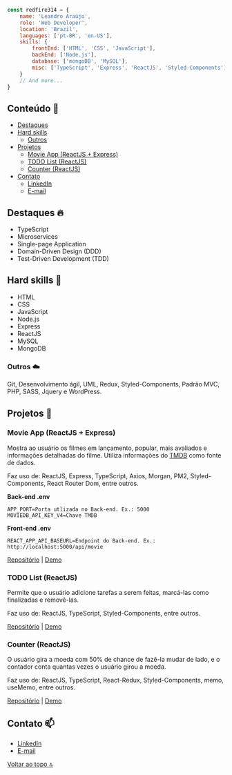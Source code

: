 ```javascript
const redfire314 = {
    name: 'Leandro Araújo',
    role: 'Web Developer',
    location: 'Brazil',
    languages: ['pt-BR', 'en-US'],
    skills: {
        frontEnd: ['HTML', 'CSS', 'JavaScript'],
        backEnd: ['Node.js'],
        database: ['mongoDB', 'MySQL'],
        misc: ['TypeScript', 'Express', 'ReactJS', 'Styled-Components']
    }
    // And more...
}
```

## Conteúdo :bookmark:
- [Destaques](https://github.com/redfire314/portfolio-dev#destaques-fire)
- [Hard skills](https://github.com/redfire314/portfolio-dev#hard-skills-star2)
     - [Outros](https://github.com/redfire314/portfolio-dev#outros-cloud)
- [Projetos](https://github.com/redfire314/portfolio-dev#projetos-telescope)
     - [Movie App (ReactJS + Express)](https://github.com/redfire314/portfolio-dev#movie-app-reactjs--express)
     - [TODO List (ReactJS)](https://github.com/redfire314/portfolio-dev#todo-list-reactjs)
     - [Counter (ReactJS)](https://github.com/redfire314/portfolio-dev#counter-reactjs)
- [Contato](https://github.com/redfire314/portfolio-dev#contato-mailbox)
     - [LinkedIn](https://www.linkedin.com/in/leandroaraujowm/)
     - [E-mail](mailto:redfire314developer@gmail.com)

## Destaques :fire:
- TypeScript
- Microservices
- Single-page Application
- Domain-Driven Design (DDD)
- Test-Driven Development (TDD)

## Hard skills :star2:
- HTML
- CSS
- JavaScript
- Node.js
- Express
- ReactJS
- MySQL
- MongoDB

### Outros :cloud:
Git, Desenvolvimento ágil, UML, Redux, Styled-Components, Padrão MVC, PHP, SASS, Jquery e WordPress.

## Projetos :telescope:
### Movie App (ReactJS + Express)
Mostra ao usuário os filmes em lançamento, popular, mais avaliados e informações detalhadas do filme.
Utiliza informações do [TMDB](https://www.themoviedb.org/) como fonte de dados.

Faz uso de: ReactJS, Express, TypeScript, Axios, Morgan, PM2, Styled-Components, React Router Dom, entre outros.

**Back-end .env**
```
APP_PORT=Porta utlizada no Back-end. Ex.: 5000
MOVIEDB_API_KEY_V4=Chave TMDB
```

**Front-end .env**
```
REACT_APP_API_BASEURL=Endpoint do Back-end. Ex.: http://localhost:5000/api/movie
```

[Repositório](https://github.com/redfire314/portfolio-dev/tree/master/projetos-pessoais/reactjs-movie-app) | [Demo](https://leandrofreelancer.com.br/images/jobs/job9.webp)

### TODO List (ReactJS)
Permite que o usuário adicione tarefas a serem feitas, marcá-las como finalizadas e removê-las.

Faz uso de: ReactJS, TypeScript, Styled-Components, entre outros.

[Repositório](https://github.com/redfire314/portfolio-dev/tree/master/projetos-pessoais/reactjs-todo-list) | [Demo](https://leandrofreelancer.com.br/demo/reactjs-todo-list/)

### Counter (ReactJS)
O usuário gira a moeda com 50% de chance de fazê-la mudar de lado, e o contador conta quantas vezes o usuário girou a moeda.

Faz uso de: ReactJS, TypeScript, React-Redux, Styled-Components, memo, useMemo, entre outros.

[Repositório](https://github.com/redfire314/portfolio-dev/tree/master/projetos-pessoais/reactjs-counter) | [Demo](https://leandrofreelancer.com.br/demo/reactjs-counter/)

## Contato :mailbox:
- [LinkedIn](https://www.linkedin.com/in/leandroaraujowm/)
- [E-mail](mailto:redfire314developer@gmail.com)

[Voltar ao topo :top:](https://github.com/redfire314/portfolio-dev#conteúdo-bookmark)

